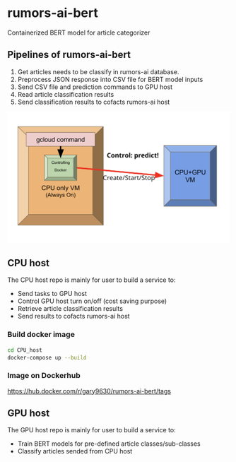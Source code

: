 # rumors-ai-bert
Containerized BERT model for article categorizer

## Pipelines of rumors-ai-bert

1. Get articles needs to be classify in rumors-ai database.
2. Preprocess JSON response into CSV file for BERT model inputs
3. Send CSV file and prediction commands to GPU host
4. Read article classification results
5. Send classification results to cofacts rumors-ai host

![](./img/pipeline_of_rumors-ai-bert.png)

## CPU host

The CPU host repo is mainly for user to build a service to:
  - Send tasks to GPU host
  - Control GPU host turn on/off (cost saving purpose)
  - Retrieve article classification results
  - Send results to cofacts rumors-ai host

### Build docker image

```bash
cd CPU_host
docker-compose up --build
```

### Image on Dockerhub

https://hub.docker.com/r/gary9630/rumors-ai-bert/tags


## GPU host

The GPU host repo is mainly for user to build a service to:
 - Train BERT models for pre-defined article classes/sub-classes
 - Classify articles sended from CPU host
